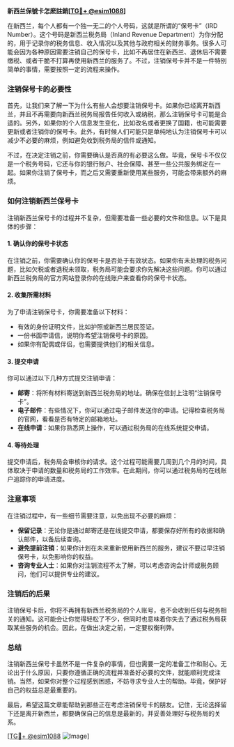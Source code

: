 **新西兰保號卡怎麽註銷[[TG💪+ @esim1088](https://t.me/s/esim1088)]**

在新西兰，每个人都有一个独一无二的个人号码，这就是所谓的“保号卡”（IRD Number）。这个号码是新西兰税务局（Inland Revenue Department）为你分配的，用于记录你的税务信息、收入情况以及其他与政府相关的财务事务。很多人可能会因为各种原因需要注销自己的保号卡，比如不再居住在新西兰、退休后不需要缴税、或者干脆不打算再使用新西兰的服务了。不过，注销保号卡并不是一件特别简单的事情，需要按照一定的流程来操作。

### **注销保号卡的必要性**

首先，让我们来了解一下为什么有些人会想要注销保号卡。如果你已经离开新西兰，并且不再需要向新西兰税务局报告任何收入或纳税，那么注销保号卡可能是合适的。另外，如果你的个人信息发生变化，比如改名或者更换了国籍，也可能需要更新或者注销你的保号卡。此外，有时候人们可能只是单纯地认为注销保号卡可以减少不必要的麻烦，例如避免收到税务局的信件或通知。

不过，在决定注销之前，你需要确认是否真的有必要这么做。毕竟，保号卡不仅仅是一个税务号码，它还与你的银行账户、社会保障、甚至一些公共服务绑定在一起。如果你注销了保号卡，而之后又需要重新使用某些服务，可能会带来额外的麻烦。

### **如何注销新西兰保号卡**

注销新西兰保号卡的过程并不复杂，但需要准备一些必要的文件和信息。以下是具体的步骤：

#### **1. 确认你的保号卡状态**
在注销之前，你需要确认你的保号卡是否处于有效状态。如果你有未处理的税务问题，比如欠税或者退税未领取，税务局可能会要求你先解决这些问题。你可以通过新西兰税务局的官方网站登录你的在线账户来查看你的保号卡状态。

#### **2. 收集所需材料**
为了申请注销保号卡，你需要准备以下材料：
- 有效的身份证明文件，比如护照或新西兰居民签证。
- 一份书面申请信，说明你希望注销保号卡的原因。
- 如果你有配偶或伴侣，也需要提供他们的相关信息。

#### **3. 提交申请**
你可以通过以下几种方式提交注销申请：
- **邮寄**：将所有材料寄送到新西兰税务局的地址。确保在信封上注明“注销保号卡”。
- **电子邮件**：有些情况下，你可以通过电子邮件发送你的申请。记得检查税务局的官网，看看是否有特定的邮箱地址。
- **在线申请**：如果你熟悉网上操作，可以通过税务局的在线系统提交申请。

#### **4. 等待处理**
提交申请后，税务局会审核你的请求。这个过程可能需要几周到几个月的时间，具体取决于申请的数量和税务局的工作效率。在此期间，你可以通过税务局的在线账户追踪你的申请进度。

### **注意事项**

在注销过程中，有一些细节需要注意，以免出现不必要的麻烦：
- **保留记录**：无论你是通过邮寄还是在线提交申请，都要保存好所有的收据和确认邮件，以备后续查询。
- **避免提前注销**：如果你计划在未来重新使用新西兰的服务，建议不要过早注销保号卡，以免影响你的权益。
- **咨询专业人士**：如果你对注销流程不太了解，可以考虑咨询会计师或税务顾问，他们可以提供专业的建议。

### **注销后的后果**

注销保号卡后，你将不再拥有新西兰税务局的个人账号，也不会收到任何与税务相关的通知。这可能会让你觉得轻松了不少，但同时也意味着你失去了通过税务局获取某些服务的机会。因此，在做出决定之前，一定要权衡利弊。

### **总结**

注销新西兰保号卡虽然不是一件复杂的事情，但也需要一定的准备工作和耐心。无论出于什么原因，只要你遵循正确的流程并准备好必要的文件，就能顺利完成注销。当然，如果你对整个过程感到困惑，不妨寻求专业人士的帮助。毕竟，保护好自己的权益总是最重要的。

最后，希望这篇文章能帮助到那些正在考虑注销保号卡的朋友。记住，无论选择留下还是离开新西兰，都要确保自己的信息是最新的，并妥善处理好与税务局的关系。

[[TG💪+ @esim1088](https://t.me/s/esim1088) ![Image](https://i.postimg.cc/4NQfJmqS/Snipaste-2025-05-13-00-14-12.png)]